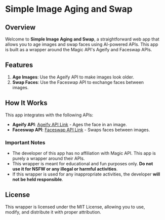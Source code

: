 # Simple Image Aging and Swap

## Overview

Welcome to **Simple Image Aging and Swap**, a straightforward web app that allows you to age images and swap faces using AI-powered APIs. This app is built as a wrapper around the Magic API's Ageify and Faceswap APIs.

## Features

1. **Age Images**: Use the Ageify API to make images look older.
2. **Swap Faces**: Use the Faceswap API to exchange faces between images.

## How It Works

This app integrates with the following APIs:
- **Ageify API**: [Ageify API Link](https://api.market/store/magicapi/period) - Ages the face in an image.
- **Faceswap API**: [Faceswap API Link](https://api.market/store/magicapi/faceswap) - Swaps faces between images.

### Important Notes

- The developer of this app has no affiliation with Magic API. This app is purely a wrapper around their APIs.
- This wrapper is meant for educational and fun purposes only. **Do not use it for NSFW or any illegal or harmful activities**.
- If this wrapper is used for any inappropriate activities, the developer **will not be held responsible**.

## License

This wrapper is licensed under the MIT License, allowing you to use, modify, and distribute it with proper attribution.


